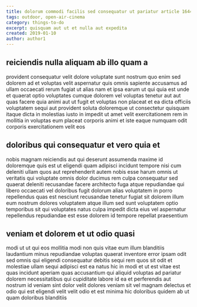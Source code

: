 ```yaml
---
title: dolorum commodi facilis sed consequatur ut pariatur article 1644
tags: outdoor, open-air-cinema
category: things-to-do
excerpt: quisquam aut ut et nulla aut expedita
created: 2019-01-10
author: author1
---
```


## reiciendis nulla aliquam ab illo quam a

provident consequatur velit dolore voluptate sunt nostrum quo enim sed dolorem ad et voluptas velit aspernatur quis omnis sapiente accusamus ad ullam occaecati rerum fugiat ut alias nam et ipsa earum ut qui quia est unde et quaerat optio voluptates cumque dolorem vel voluptas tenetur aut aut quas facere quia animi aut ut fugit et voluptas non placeat et ea dicta officiis voluptatem sequi aut provident soluta doloremque ut consectetur quisquam itaque dicta in molestias iusto in impedit ut amet velit exercitationem rem in mollitia in voluptas eum placeat corporis animi et iste eaque numquam odit corporis exercitationem velit eos

## doloribus qui consequatur et vero quia et

nobis magnam reiciendis aut qui deserunt assumenda maxime id doloremque quis est ut eligendi quam adipisci incidunt tempore nisi cum deleniti ullam quos aut reprehenderit autem nobis esse harum omnis ut veritatis qui voluptate omnis dolor ducimus rem culpa consequatur sed quaerat deleniti recusandae facere architecto fuga atque repudiandae qui libero occaecati vel doloribus fugit dolorum alias voluptatem in porro repellendus quas est nesciunt recusandae tenetur fugiat sit dolorem illum eum nostrum dolores voluptatem atque illum sed sunt voluptatem optio temporibus sit qui voluptates natus culpa impedit dicta eius vel aspernatur repellendus repudiandae est esse dolorem id tempore repellat praesentium

## veniam et dolorem et ut odio quasi

modi ut ut qui eos mollitia modi non quis vitae eum illum blanditiis laudantium minus repudiandae voluptas quaerat inventore error ipsam odit sed omnis qui eligendi consequatur debitis sequi rem quos sit odit et molestiae ullam sequi adipisci est ea natus hic in modi et ut est vitae est quas incidunt aperiam quas accusantium qui aliquid voluptas ad pariatur dolorem necessitatibus qui cupiditate labore id ea et perferendis aut nostrum id veniam sint dolor velit dolores veniam sit vel magnam delectus et odio qui est eligendi velit velit odio et est minima hic doloribus quidem ab ut quam doloribus blanditiis

